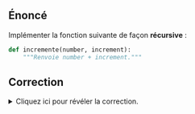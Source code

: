 ## Énoncé

Implémenter la fonction suivante de façon **récursive** :

```python
def incremente(number, increment):
    """Renvoie number + increment."""
```

## Correction
<details markdown="1">
<summary>Cliquez ici pour révéler la correction.</summary>

```python
#!/usr/bin/env python3
"""Une première fonction récursive."""

def incremente(number, increment):
    """Renvoie number + increment."""

    # Cas de base
    if increment == 0:
        return number

    # cas général
    return 1 + incremente(number, increment - 1)

def teste():
    """Teste la fonction ci-dessus."""
    print("incremente(0, 0) =", incremente(0, 0))
    print("incremente(42, 0) =", incremente(42, 0))
    print("incremente(0, 42) =", incremente(0, 42))
    print("incremente(42, 42) =", incremente(42, 42))
    print("incremente(-42, 42) =", incremente(-42, 42))

if __name__ == "__main__":
    teste()
```

</details>
